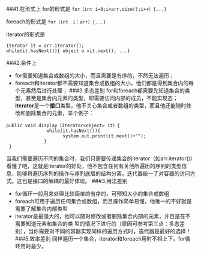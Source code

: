 ###1.在形式上
 for的形式是
`for（int i=0;i<arr.size();i++）{...}`

foreach的形式是
`for（int　i：arr）{...}`

iterator的形式是
```
Iterator it = arr.iterator();
while(it.hasNext()){ object o =it.next(); ...}
```
###2.条件上
*  for需要知道集合或数组的大小，而且需要是有序的，不然无法遍历；
* foreach和iterator都不需要知道集合或数组的大小，他们都是得到集合内的每个元素然后进行处理；
###3.多态差别
for和foreach都需要先知道集合的类型，甚至是集合内元素的类型，即需要访问内部的成员，不能实现态；
**iterator**是一个**接口**类型，他不关心集合或者数组的类型，而且他还能随时修改和删除集合的元素，举个例子：
```
public void display（Iterator<object> it）{
               while(it.hasNext()){
                     system.out.print(it.next()+"");
              }
 }  
```         
当我们需要遍历不同的集合时，我们只需要传递集合的iterator（如arr.iterator()）看懂了吧，这就是iterator的好处，他不包含任何有关他所遍历的序列的类型信息，能够将遍历序列的操作与序列底层的结构分离。迭代器统一了对容器的访问方式。这也是接口的解耦的最好体现。
###3.用法差别
* for循环一般用来处理比较简单的有序的，可预知大小的集合或数组
* foreach可用于遍历任何集合或数组，而且操作简单易懂，他唯一的不好就是需要了解集合内部类型
* iterator是最强大的，他可以随时修改或者删除集合内部的元素，并且是在不需要知道元素和集合的类   型的情况下进行的（原因可参考第三点：多态差别），当你需要对不同的容器实现同样的遍历方式时，迭代器是最好的选择！
###5.效率差别
同样遍历一个集合，iterator和foreach用时不相上下。for循环用时最少。
